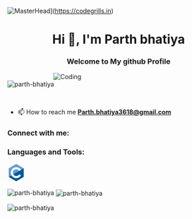 ![MasterHead](https://media.licdn.com/dms/image/D563DAQFIJGy_J4EvYA/image-scale_191_1128/0/1666883668428?e=1675425600&v=beta&t=q5S0E-n5z-gDvzZPdOvK7oorksu-JESWk3DdbbvU2ss)](https://codegrills.in)
<h1 align="center">Hi 👋, I'm Parth bhatiya</h1>
<h3 align="center">Welcome to My github Profile</h3>
<img align="right" alt="Coding" width="400" src="https://media.tenor.com/rePDfDWO3XoAAAAd/hacking.gif">

<p align="left"> <img src="https://komarev.com/ghpvc/?username=parth-bhatiya&label=Profile%20views&color=0e75b6&style=flat" alt="parth-bhatiya" /> </p>

<p align="left"> <a href="https://twitter.com/" target="blank"><img src="https://img.shields.io/twitter/follow/?logo=twitter&style=for-the-badge" alt="" /></a> </p>

- 📫 How to reach me **Parth.bhatiya3618@gmail.com**

<h3 align="left">Connect with me:</h3>
<p align="left">
</p>

<h3 align="left">Languages and Tools:</h3>
<p align="left"> <a href="https://www.cprogramming.com/" target="_blank" rel="noreferrer"> <img src="https://raw.githubusercontent.com/devicons/devicon/master/icons/c/c-original.svg" alt="c" width="40" height="40"/> </a> </p>

<p><img align="left" src="https://github-readme-stats.vercel.app/api/top-langs?username=parth-bhatiya&show_icons=true&locale=en&layout=compact" alt="parth-bhatiya" /></p>

<p>&nbsp;<img align="center" src="https://github-readme-stats.vercel.app/api?username=parth-bhatiya&show_icons=true&locale=en" alt="parth-bhatiya" /></p>

<p><img align="center" src="https://github-readme-streak-stats.herokuapp.com/?user=parth-bhatiya&" alt="parth-bhatiya" /></p>
